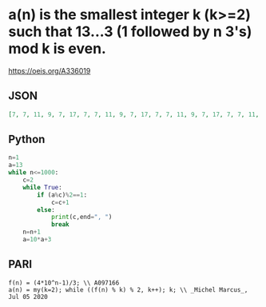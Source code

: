 # a\(n\) is the smallest integer k \(k\>\=2\) such that 13\.\.\.3 \(1 followed by n 3's\) mod k is even\.
https://oeis.org/A336019
## JSON
```JSON
[7, 7, 11, 9, 7, 17, 7, 7, 11, 9, 7, 17, 7, 7, 11, 9, 7, 17, 7, 7, 11, 9, 7, 17, 7, 7, 11, 9, 7, 17, 7, 7, 11, 9, 7, 23, 7, 7, 11, 9, 7, 17, 7, 7, 11, 9, 7, 23, 7, 7, 11, 9, 7, 17, 7, 7, 11, 9, 7, 17, 7, 7, 11, 9, 7, 17, 7, 7, 11, 9, 7, 17, 7, 7, 11, 9, 7, 17, 7, 7]
```
## Python
```Python
n=1
a=13
while n<=1000:
    c=2
    while True:
        if (a%c)%2==1:
            c=c+1
        else:
            print(c,end=", ")
            break
    n=n+1
    a=10*a+3
```
## PARI
```PARI
f(n) = (4*10^n-1)/3; \\ A097166
a(n) = my(k=2); while ((f(n) % k) % 2, k++); k; \\ _Michel Marcus_, Jul 05 2020
```
